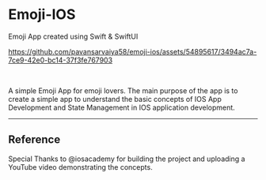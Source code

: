 # Emoji-IOS
Emoji App created using Swift &amp; SwiftUI

https://github.com/pavansarvaiya58/emoji-ios/assets/54895617/3494ac7a-7ce9-42e0-bc14-37f3fe767903


<br>

A simple Emoji App for emoji lovers.
The main purpose of the app is to create a simple app to understand the basic concepts of IOS App Development and State Management in IOS application development.

<hr>
<h2> Reference </h2>

Special Thanks to @iosacademy for building the project and uploading a YouTube video demonstrating the concepts.
